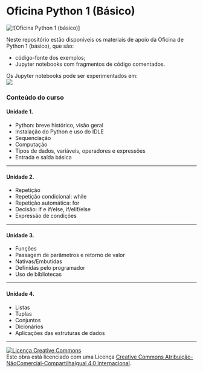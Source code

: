 <h1>Oficina Python 1 (Básico)</h1>
<img src='https://github.com/pjandl/opy1/blob/master/repo-cover-opy1.png?raw=true' alt='![Oficina Python 1 (básico)]' />
<p>Neste repositório estão disponíveis os materiais de apoio da Oficina de Python 1 (básico), que são:</p>
<ul>
<li>código-fonte dos exemplos;</li>
<li>Jupyter notebooks com fragmentos de código comentados.</li>
</ul>
<p>Os Jupyter notebooks pode ser experimentados em:<br/>
<a href='https://mybinder.org/v2/gh/pjandl/opy1/HEAD'><img src='https://mybinder.org/badge_logo.svg' /></a></p>

<h3>Conteúdo do curso</h3>

<h4>Unidade 1.</h4>
<ul>
<li>Python: breve histórico, visão geral</li>
<li>Instalação do Python e uso do IDLE</li>
<li>Sequenciação</li>
<li>Computação</li>
<li>Tipos de dados, variáveis, operadores e expressões</li>
<li>Entrada e saída básica</li>
</ul>
<hr/>
<h4>Unidade 2.</h4>
<ul>
<li>Repetição</li>
<li>Repetição condicional: while</li>
<li>Repetição automática: for</li>
<li>Decisão: if e if/else, if/elif/else</li>
<li>Expressão de condições</li>
</ul>
<hr/>
<h4>Unidade 3.</h4>
<ul>
<li>Funções</li>
<li>Passagem de parâmetros e retorno de valor</li>
<li>Nativas/Embutidas</li>
<li>Definidas pelo programador</li>
<li>Uso de bibliotecas</li>
</ul>
<hr/>
<h4>Unidade 4.</h4>
<ul>
<li>Listas</li>
<li>Tuplas</li>
<li>Conjuntos</li>
<li>Dicionários</li>
<li>Aplicações das estruturas de dados</li>
</ul>
<hr/>
<a rel="license" href="http://creativecommons.org/licenses/by-nc-sa/4.0/"><img alt="Licença Creative Commons" style="border-width:0" src="https://i.creativecommons.org/l/by-nc-sa/4.0/88x31.png" /></a><br />Este obra está licenciado com uma Licença <a rel="license" href="http://creativecommons.org/licenses/by-nc-sa/4.0/">Creative Commons Atribuição-NãoComercial-CompartilhaIgual 4.0 Internacional</a>.
